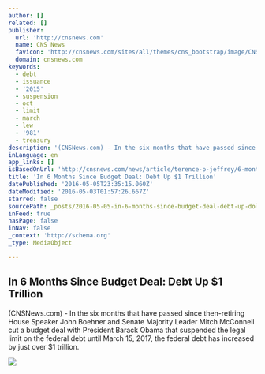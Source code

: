 ```yaml
---
author: []
related: []
publisher:
  url: 'http://cnsnews.com'
  name: CNS News
  favicon: 'http://cnsnews.com/sites/all/themes/cns_bootstrap/image/CNSNewsFavicon.png'
  domain: cnsnews.com
keywords:
  - debt
  - issuance
  - '2015'
  - suspension
  - oct
  - limit
  - march
  - lew
  - '981'
  - treasury
description: '(CNSNews.com) - In the six months that have passed since then-retiring House Speaker John Boehner and Senate Majority Leader Mitch McConnell cut a budget deal with President Barack Obama that suspended the legal limit on the federal debt until March 15, 2017, the federal debt has increased by just over $1 trillion.'
inLanguage: en
app_links: []
isBasedOnUrl: 'http://cnsnews.com/news/article/terence-p-jeffrey/6-months-budget-deal-debt-more-1-trillion'
title: 'In 6 Months Since Budget Deal: Debt Up $1 Trillion'
datePublished: '2016-05-05T23:35:15.060Z'
dateModified: '2016-05-03T01:57:26.667Z'
starred: false
sourcePath: _posts/2016-05-05-in-6-months-since-budget-deal-debt-up-dollar1-trillion.md
inFeed: true
hasPage: false
inNav: false
_context: 'http://schema.org'
_type: MediaObject

---
```

<article style=""><h1>In 6 Months Since Budget Deal: Debt Up $1 Trillion</h1><p>(CNSNews.com) - In the six months that have passed since then-retiring House Speaker John Boehner and Senate Majority Leader Mitch McConnell cut a budget deal with President Barack Obama that suspended the legal limit on the federal debt until March 15, 2017, the federal debt has increased by just over $1 trillion.</p><img src="http://cdn.cnsnews.com/obama-budget_act-ap_photo-andrew_harnik-3.jpg" /></article>